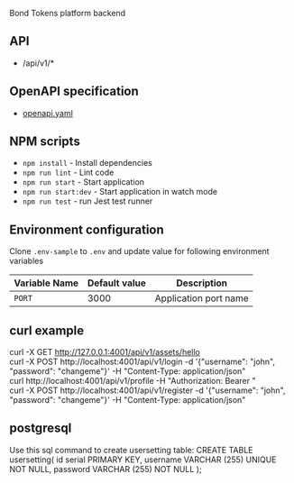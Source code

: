 Bond Tokens platform backend

## API

- /api/v1/\*

## OpenAPI specification

- [openapi.yaml](./openapi/openapi.yaml)

## NPM scripts

- `npm install` - Install dependencies
- `npm run lint` - Lint code
- `npm run start` - Start application
- `npm run start:dev` - Start application in watch mode
- `npm run test` - run Jest test runner

## Environment configuration

Clone `.env-sample` to `.env` and update value for following environment variables

| Variable Name        | Default value  | Description               |
| -------------------- | -------------- | ------------------------- |
| `PORT`               | 3000           | Application port name     |

## curl example
curl -X GET http://127.0.0.1:4001/api/v1/assets/hello  
curl -X POST http://localhost:4001/api/v1/login -d '{"username": "john", "password": "changeme"}' -H "Content-Type: application/json"  
curl http://localhost:4001/api/v1/profile -H "Authorization: Bearer <token>"  
curl -X POST http://localhost:4001/api/v1/register -d '{"username": "john", "password": "changeme"}' -H "Content-Type: application/json"  

## postgresql
Use this sql command to create usersetting table:
CREATE TABLE usersetting(
   id serial PRIMARY KEY,
   username VARCHAR (255)  UNIQUE NOT NULL,
   password VARCHAR (255)  NOT NULL
);
